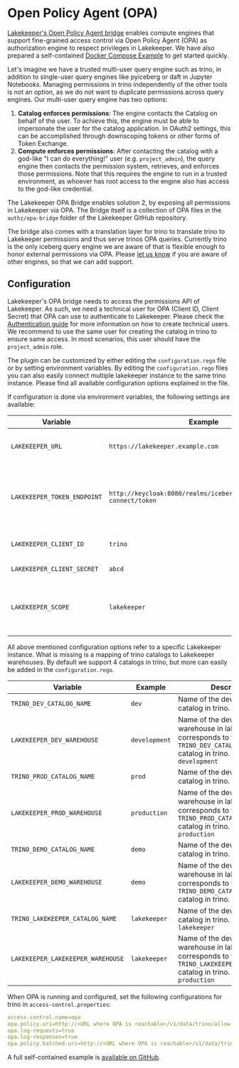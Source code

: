 # Open Policy Agent (OPA)
[Lakekeeper's Open Policy Agent bridge](https://github.com/lakekeeper/lakekeeper/tree/main/authz/opa-bridge) enables compute engines that support fine-grained access control via Open Policy Agent (OPA) as authorization engine to respect privileges in Lakekeeper. We have also prepared a self-contained [Docker Compose Example](https://github.com/lakekeeper/lakekeeper/tree/main/examples/trino-opa) to get started quickly.

Let's imagine we have a trusted multi-user query engine such as trino, in addition to single-user query engines like pyiceberg or daft in Jupyter Notebooks. Managing permissions in trino independently of the other tools is not an option, as we do not want to duplicate permissions across query engines. Our multi-user query engine has two options:

1. **Catalog enforces permissions**: The engine contacts the Catalog on behalf of the user. To achieve this, the engine must be able to impersonate the user for the catalog application. In OAuth2 settings, this can be accomplished through downscoping tokens or other forms of Token Exchange.
2. **Compute enforces permissions**: After contacting the catalog with a god-like "I can do everything!" user (e.g. `project_admin`), the query engine then contacts the permission system, retrieves, and enforces those permissions. Note that this requires the engine to run in a trusted environment, as whoever has root access to the engine also has access to the god-like credential.

The Lakekeeper OPA Bridge enables solution 2, by exposing all permissions in Lakekeeper via OPA. The Bridge itself is a collection of OPA files in the `authz/opa-bridge` folder of the Lakekeeper GitHub repository.

The bridge also comes with a translation layer for trino to translate trino to Lakekeeper permissions and thus serve trinos OPA queries. Currently trino is the only iceberg query engine we are aware of that is flexible enough to honor external permissions via OPA. Please [let us know](https://github.com/lakekeeper/lakekeeper/issues/new/choose) if you are aware of other engines, so that we can add support.

## Configuration
Lakekeeper's OPA bridge needs to access the permissions API of Lakekeeper. As such, we need a technical user for OPA (Client ID, Client Secret) that OPA can use to authenticate to Lakekeeper. Please check the [Authentication guide](./authentication.md) for more information on how to create technical users. We recommend to use the same user for creating the catalog in trino to ensure same access. In most scenarios, this user should have the `project_admin` role.

The plugin can be customized by either editing the `configuration.rego` file or by setting environment variables. By editing the `configuration.rego` files you can also easily connect multiple lakekeeper instance to the same trino instance. Please find all available configuration options explained in the file.

If configuration is done via environment variables, the following settings are available:

| Variable                                 | Example                                                                         | Description |
|------------------------------------------|---------------------------------------------------------------------------------|-----|
| <nobr>`LAKEKEEPER_URL`</nobr>            | <nobr>`https://lakekeeper.example.com`<nobr>                                    | URL where lakekeeper is externally reachable. Default: `https://localhost:8181` |
| <nobr>`LAKEKEEPER_TOKEN_ENDPOINT`</nobr> | <nobr>`http://keycloak:8080/realms/iceberg/protocol/openid-connect/token`<nobr> | Token endpoint of the IdP used to secure Lakekeeper. This endpoint is used to exchange OPAs client credentials for an access token. |
| <nobr>`LAKEKEEPER_CLIENT_ID`</nobr>      | `trino`                                                                         | Client ID used by OPA to access Lakekeeper's permissions API. |
| <nobr>`LAKEKEEPER_CLIENT_SECRET`</nobr>  | `abcd`                                                                          | Client Secret for the Client ID. |
| <nobr>`LAKEKEEPER_SCOPE`</nobr>          | `lakekeeper`                                                                    | Scopes to request from the IdP. Defaults to `lakekeeper`. Please check the [Authentication Guide](./authentication.md) for setup. |

All above mentioned configuration options refer to a specific Lakekeeper instance. What is missing is a mapping of trino catalogs to Lakekeeper warehouses. By default we support 4 catalogs in trino, but more can easily be added in the `configuration.rego`.

| Variable                                       | Example                   | Description |
|------------------------------------------------|---------------------------|-----|
| <nobr>`TRINO_DEV_CATALOG_NAME`</nobr>          | <nobr>`dev`<nobr>         | Name of the development catalog in trino. Default: `dev` |
| <nobr>`LAKEKEEPER_DEV_WAREHOUSE`</nobr>        | <nobr>`development`<nobr> | Name of the development warehouse in lakekeeper that corresponds to the `TRINO_DEV_CATALOG_NAME` catalog in trino. Default: `development` |
| <nobr>`TRINO_PROD_CATALOG_NAME`</nobr>         | <nobr>`prod`<nobr>        | Name of the development catalog in trino. Default: `prod` |
| <nobr>`LAKEKEEPER_PROD_WAREHOUSE`</nobr>       | <nobr>`production`<nobr>  | Name of the development warehouse in lakekeeper that corresponds to the `TRINO_PROD_CATALOG_NAME` catalog in trino. Default: `production` |
| <nobr>`TRINO_DEMO_CATALOG_NAME`</nobr>         | <nobr>`demo`<nobr>        | Name of the development catalog in trino. Default: `prod` |
| <nobr>`LAKEKEEPER_DEMO_WAREHOUSE`</nobr>       | <nobr>`demo`<nobr>        | Name of the development warehouse in lakekeeper that corresponds to the `TRINO_DEMO_CATALOG_NAME` catalog in trino. Default: `demo` |
| <nobr>`TRINO_LAKEKEEPER_CATALOG_NAME`</nobr>   | <nobr>`lakekeeper`<nobr>  | Name of the development catalog in trino. Default: `lakekeeper` |
| <nobr>`LAKEKEEPER_LAKEKEEPER_WAREHOUSE`</nobr> | <nobr>`lakekeeper`<nobr>  | Name of the development warehouse in lakekeeper that corresponds to the `TRINO_LAKEKEEPER_CATALOG_NAME` catalog in trino. Default: `production` |

When OPA is running and configured, set the following configurations for trino in `access-control.properties`:
```yaml
access-control.name=opa
opa.policy.uri=http://<URL where OPA is reachable>/v1/data/trino/allow
opa.log-requests=true
opa.log-responses=true
opa.policy.batched-uri=http://<URL where OPA is reachable>/v1/data/trino/batch
```

A full self-contained example is [available on GitHub](https://github.com/lakekeeper/lakekeeper/tree/main/examples/trino-opa).
